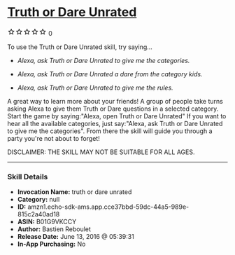 # [Truth or Dare Unrated](http://alexa.amazon.com/#skills/amzn1.echo-sdk-ams.app.cce37bbd-59dc-44a5-989e-815c2a40ad18)
![0 stars](../../images/ic_star_border_black_18dp_1x.png)![0 stars](../../images/ic_star_border_black_18dp_1x.png)![0 stars](../../images/ic_star_border_black_18dp_1x.png)![0 stars](../../images/ic_star_border_black_18dp_1x.png)![0 stars](../../images/ic_star_border_black_18dp_1x.png) 0

To use the Truth or Dare Unrated skill, try saying...

* *Alexa, ask Truth or Dare Unrated to give me the categories.*

* *Alexa, ask Truth or Dare Unrated a dare from the category kids.*

* *Alexa, ask Truth or Dare Unrated to give me the rules.*

A great way to learn more about your friends!
A group of people take turns asking Alexa to give them Truth or Dare questions in a selected category. 
Start the game by saying:"Alexa, open Truth or Dare Unrated"
If you want to hear all the available categories, just say:"Alexa, ask Truth or Dare Unrated to give me the categories". From there the skill will guide you through a party you're not about to forget!

DISCLAIMER: THE SKILL MAY NOT BE SUITABLE FOR ALL AGES.

***

### Skill Details

* **Invocation Name:** truth or dare unrated
* **Category:** null
* **ID:** amzn1.echo-sdk-ams.app.cce37bbd-59dc-44a5-989e-815c2a40ad18
* **ASIN:** B01G9VKCCY
* **Author:** Bastien Reboulet
* **Release Date:** June 13, 2016 @ 05:39:31
* **In-App Purchasing:** No
